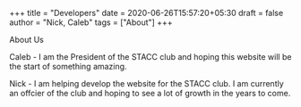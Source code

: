 +++
title = "Developers"
date = 2020-06-26T15:57:20+05:30
draft = false
author = "Nick, Caleb"
tags = ["About"]
+++

About Us

Caleb - I am the President of the STACC club and hoping this website will be the start of something amazing.

Nick - I am helping develop the website for the STACC club. I am currently an offcier of the club and hoping to see a lot of growth in the years to come.


